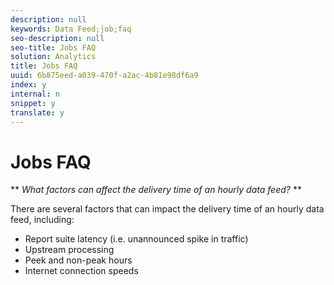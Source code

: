 ```yaml
---
description: null
keywords: Data Feed;job;faq
seo-description: null
seo-title: Jobs FAQ
solution: Analytics
title: Jobs FAQ
uuid: 6b875eed-a039-470f-a2ac-4b81e98df6a9
index: y
internal: n
snippet: y
translate: y
---
```


# Jobs FAQ

** *What factors can affect the delivery time of an hourly data feed?* ** 

There are several factors that can impact the delivery time of an hourly data feed, including: 

* Report suite latency (i.e. unannounced spike in traffic)
* Upstream processing
* Peek and non-peak hours
* Internet connection speeds

